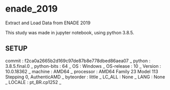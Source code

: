 # enade_2019
Extract and Load Data from ENADE 2019

This study was made in jupyter notebook, using python 3.8.5.

SETUP
------------------
commit           : f2ca0a2665b2d169c97de87b8e778dbed86aea07 _
python           : 3.8.5.final.0 _
python-bits      : 64 _
OS               : Windows _
OS-release       : 10 _
Version          : 10.0.18362 _
machine          : AMD64 _
processor        : AMD64 Family 23 Model 113 Stepping 0, AuthenticAMD _
byteorder        : little _
LC_ALL           : None _
LANG             : None _
LOCALE           : pt_BR.cp1252 _ 
